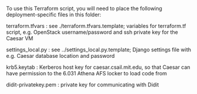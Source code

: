 
To use this Terraform script, you will need to place the following deployment-specific files in this folder:

terraform.tfvars
: see ./terraform.tfvars.template; variables for terraform.tf script, e.g. OpenStack username/password and ssh private key for the Caesar VM

settings_local.py
: see ../settings_local.py.template; Django settings file with e.g. Caesar database location and password

krb5.keytab
: Kerberos host key for caesar.csail.mit.edu, so that Caesar can have permission to the 6.031 Athena AFS locker to load code from

didit-privatekey.pem
: private key for communicating with Didit
